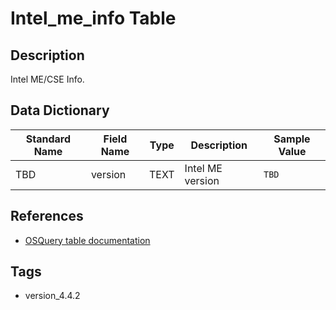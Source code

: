 # Intel_me_info Table

## Description
Intel ME/CSE Info.

## Data Dictionary
|Standard Name|Field Name|Type|Description|Sample Value|
|---|---|---|---|---|
|TBD|version| TEXT|Intel ME version|`TBD`|

## References
* [OSQuery table documentation](https://osquery.io/schema/current#intel_me_info)

## Tags
* version_4.4.2